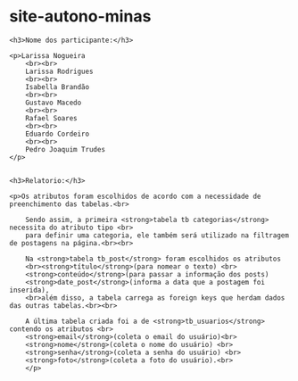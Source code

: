 
   <h1>site-autono-minas</h1>
    
    <h3>Nome dos participante:</h3>

    <p>Larissa Nogueira
        <br><br>
        Larissa Rodrigues
        <br><br>
        Isabella Brandão
        <br><br>
        Gustavo Macedo
        <br><br>
        Rafael Soares
        <br><br>
        Eduardo Cordeiro
        <br><br>
        Pedro Joaquim Trudes
    </p>


    <h3>Relatorio:</h3>

    <p>Os atributos foram escolhidos de acordo com a necessidade de preenchimento das tabelas.<br>

        Sendo assim, a primeira <strong>tabela tb categorias</strong> necessita do atributo tipo <br>
        para definir uma categoria, ele também será utilizado na filtragem de postagens na página.<br><br>

        Na <strong>tabela tb_post</strong> foram escolhidos os atributos 
        <br><strong>título</strong>(para nomear o texto) <br>
        <strong>conteúdo</strong>(para passar a informação dos posts)
        <strong>date_post</strong>(informa a data que a postagem foi inserida), 
        <br>além disso, a tabela carrega as foreign keys que herdam dados das outras tabelas.<br><br>

        A última tabela criada foi a de <strong>tb_usuarios</strong> contendo os atributos <br>
        <strong>email</strong>(coleta o email do usuário)<br> 
        <strong>nome</strong>(coleta o nome do usuário) <br>
        <strong>senha</strong>(coleta a senha do usuário) <br>
        <strong>foto</strong>(coleta a foto do usuário).<br>
        </p>
